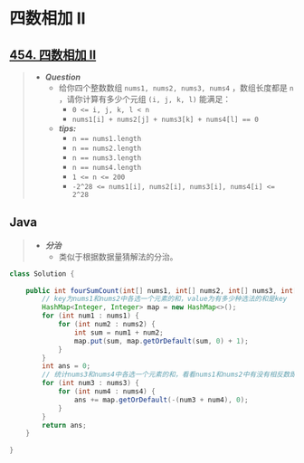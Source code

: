 # 四数相加 II

## [454. 四数相加 II](https://leetcode.cn/problems/4sum-ii/)

> - ***Question***
>   - 给你四个整数数组 `nums1, nums2, nums3, nums4` ，数组长度都是 `n` ，请你计算有多少个元组 `(i, j, k, l)` 能满足：
>     - `0 <= i, j, k, l < n`
>     - `nums1[i] + nums2[j] + nums3[k] + nums4[l] == 0`
>   - ***tips:***
>     - `n == nums1.length`
>     - `n == nums2.length`
>     - `n == nums3.length`
>     - `n == nums4.length`
>     - `1 <= n <= 200`
>     - `-2^28 <= nums1[i], nums2[i], nums3[i], nums4[i] <= 2^28`

## Java

> - ***分治***
>   - 类似于根据数据量猜解法的分治。

```java
class Solution {
    
    public int fourSumCount(int[] nums1, int[] nums2, int[] nums3, int[] nums4) {
        // key为nums1和nums2中各选一个元素的和，value为有多少种选法的和是key
        HashMap<Integer, Integer> map = new HashMap<>();
        for (int num1 : nums1) {
            for (int num2 : nums2) {
                int sum = num1 + num2;
                map.put(sum, map.getOrDefault(sum, 0) + 1);
            }
        }
        int ans = 0;
        // 统计nums3和nums4中各选一个元素的和，看看nums1和nums2中有没有相反数即可
        for (int num3 : nums3) {
            for (int num4 : nums4) {
                ans += map.getOrDefault(-(num3 + num4), 0);
            }
        }
        return ans;
    }
    
}
```
